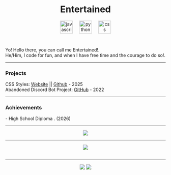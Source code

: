 <h1 align="center">Entertained</h1>

<div align="center">
  <img src="https://cdn.jsdelivr.net/gh/devicons/devicon/icons/javascript/javascript-original.svg" height="40" alt="javascript logo" />
  <img width="12" />
  <img src="https://cdn.jsdelivr.net/gh/devicons/devicon/icons/python/python-original.svg" height="40" alt="python logo" />
   <img width="12" />
  <img src="https://cdn.jsdelivr.net/gh/devicons/devicon/icons/css3/css3-original.svg" height="40" alt="css logo" />
</div>

<br/>



###


<!-- About Me -->
<p align="center">
  <ul style="list-style-type: none; padding: 0;">
    <li>Yo! Hello there, you can call me Entertained!.</li>
    <li>He/Him, I code for fun, and when I have free time and the courage to do so!.</li>
  </ul>
</p>


<hr />

### Projects

<div style="text-align: left;">
  <ul style="list-style-type: none; padding: 0;">
    <li>CSS Styles: <a href="https://userstyles.world/user/SlimsBotAndSuch" target="_blank">Website</a> || <a href="" target="_blank"> Github</a> - 2025 </li>
    <li>Abandoned Discord Bot Project: <a href="https://github.com/Entertalned/SMB-Offical" target="_blank">GitHub</a> - 2022</li>
  </ul>
</div>

<hr />

### Achievements
<div style="text-align: left;">  
    - High School Diploma <a href=""></a>. (2026)
</div>

<hr />
<!-- GitHub Stats -->
<div align="center">
    <img src="https://github-readme-stats.vercel.app/api?username=Entertalned&show_icons=true&include_all_commits=true&count_private=true&hide_border=true&bg_color=00000000&text_color=00FF00&title_color=00FF00&icon_color=00FF00">
</div>

<hr />

<!-- Language Stats -->
<div align="center">
    <img src="https://github-readme-stats.vercel.app/api/top-langs/?username=Entertalned&hide_border=true&layout=compact&theme=tokyonight&bg_color=00000000">
</div>
<br />

<hr />

<!-- Social Badges -->
<div align="center">
    <a href="http://discord.com/users/1238225742802849823"><img src="https://img.shields.io/badge/discord-%235865F2?style=for-the-badge&logo=discord&logoColor=white" /></a>
    <a href="https://www.youtube.com/@Entrain."><img src="https://img.shields.io/badge/youtube-%23FF0000?style=for-the-badge&logo=youtube&logoColor=white" /></a>
</div>
